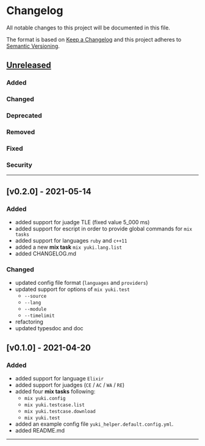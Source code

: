 # Changelog

All notable changes to this project will be documented in this file.

The format is based on [Keep a Changelog][Keep a Changelog] and this project adheres to [Semantic Versioning][Semantic Versioning].

## [Unreleased]

### Added

### Changed

### Deprecated

### Removed

### Fixed

### Security

---

## [v0.2.0] - 2021-05-14

### Added

- added support for juadge TLE (fixed value 5_000 ms)
- added support for escript in order to provide global commands for `mix tasks`
- added support for languages `ruby` and `c++11`
- added a new **mix task** `mix yuki.lang.list`
- added CHANGELOG.md

### Changed

- updated config file format (`languages` and `providers`)
- updated support for options of `mix yuki.test`
  - `--source`
  - `--lang`
  - `--module`
  - `--timelimit`
- refactoring
- updated typesdoc and doc

## [v0.1.0] - 2021-04-20

### Added

- added support for language `Elixir`
- added support for juadges (`CE` / `AC` / `WA` / `RE`)
- added four **mix tasks** following:
  - `mix yuki.config`
  - `mix yuki.testcase.list`
  - `mix yuki.testcase.download`
  - `mix yuki.test`
- added an example config file `yuki_helper.default.config.yml`.
- added README.md

---

<!-- Links -->
[Keep a Changelog]: https://keepachangelog.com/
[Semantic Versioning]: https://semver.org/

<!-- Versions -->
[Unreleased]: https://github.com/penqen/yuki_helper/compare/v0.2.0..HEAD
[Released]: https://github.com/penqen/yuki_helper/releases
[0.2.0]: https://github.com/penqen/yuki_helper/compare/v0.1.0..v0.2.0
[0.1.0]: https://github.com/penqen/yuki_helper/releases/v0.1.0